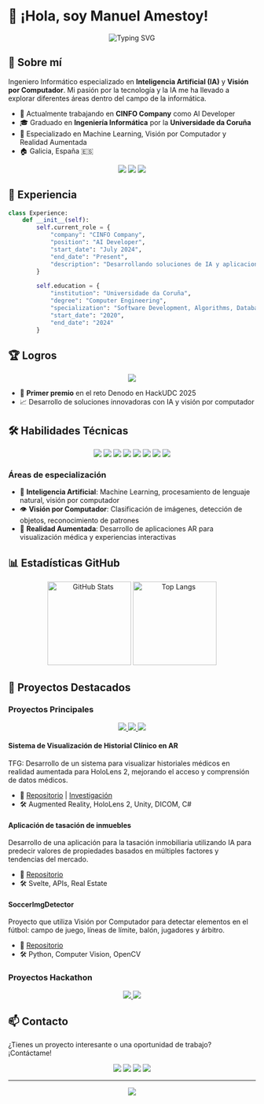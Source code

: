# 👋 ¡Hola, soy Manuel Amestoy!

<div align="center">
  <img src="https://readme-typing-svg.herokuapp.com?font=Fira+Code&weight=500&size=24&pause=1000&color=4F85E5&center=true&vCenter=true&width=435&lines=Software+Engineer;AI+Specialist;Computer+Vision+Developer" alt="Typing SVG" />
</div>

## 🚀 Sobre mí

Ingeniero Informático especializado en **Inteligencia Artificial (IA)** y **Visión por Computador**. Mi pasión por la tecnología y la IA me ha llevado a explorar diferentes áreas dentro del campo de la informática.

- 🔭 Actualmente trabajando en **CINFO Company** como AI Developer
- 🎓 Graduado en **Ingeniería Informática** por la **Universidade da Coruña**
- 🌱 Especializado en Machine Learning, Visión por Computador y Realidad Aumentada
- 🏠 Galicia, España 🇪🇸

<div align="center">
  <a href="mailto:amestoymanu@gmail.com"><img src="https://img.shields.io/badge/Email-amestoymanu%40gmail.com-4f85e5?style=flat-square&logo=gmail&logoColor=white"></a>
  <a href="https://www.linkedin.com/in/jose-manuel-amestoy-l%C3%B3pez-5a849629a/"><img src="https://img.shields.io/badge/LinkedIn-José_Manuel_Amestoy_López-0077B5?style=flat-square&logo=linkedin&logoColor=white"></a>
  <a href="https://github.com/manuamest"><img src="https://img.shields.io/badge/GitHub-manuamest-181717?style=flat-square&logo=github&logoColor=white"></a>
</div>

## 💼 Experiencia

```python
class Experience:
    def __init__(self):
        self.current_role = {
            "company": "CINFO Company",
            "position": "AI Developer",
            "start_date": "July 2024",
            "end_date": "Present",
            "description": "Desarrollando soluciones de IA y aplicaciones de visión por computador"
        }
        
        self.education = {
            "institution": "Universidade da Coruña",
            "degree": "Computer Engineering",
            "specialization": "Software Development, Algorithms, Databases, Networks, AI, Cybersecurity, LLM",
            "start_date": "2020",
            "end_date": "2024"
        }
```

## 🏆 Logros

<div align="center">
  <img src="https://img.shields.io/badge/HackUDC%202025-Winner-gold?style=for-the-badge&logo=trophy&logoColor=gold">
</div>

- 🥇 **Primer premio** en el reto Denodo en HackUDC 2025
- 📈 Desarrollo de soluciones innovadoras con IA y visión por computador

## 🛠️ Habilidades Técnicas

<div align="center">
  <img src="https://img.shields.io/badge/Python-3776AB?style=for-the-badge&logo=python&logoColor=white">
  <img src="https://img.shields.io/badge/C++-00599C?style=for-the-badge&logo=c%2B%2B&logoColor=white">
  <img src="https://img.shields.io/badge/TensorFlow-FF6F00?style=for-the-badge&logo=tensorflow&logoColor=white">
  <img src="https://img.shields.io/badge/PyTorch-EE4C2C?style=for-the-badge&logo=pytorch&logoColor=white">
  <img src="https://img.shields.io/badge/OpenCV-5C3EE8?style=for-the-badge&logo=opencv&logoColor=white">
  <img src="https://img.shields.io/badge/Unity-000000?style=for-the-badge&logo=unity&logoColor=white">
  <img src="https://img.shields.io/badge/Git-F05032?style=for-the-badge&logo=git&logoColor=white">
  <img src="https://img.shields.io/badge/GCP-4285F4?style=for-the-badge&logo=google-cloud&logoColor=white">
</div>

### Áreas de especialización

- 🤖 **Inteligencia Artificial**: Machine Learning, procesamiento de lenguaje natural, visión por computador
- 👁️ **Visión por Computador**: Clasificación de imágenes, detección de objetos, reconocimiento de patrones
- 🥽 **Realidad Aumentada**: Desarrollo de aplicaciones AR para visualización médica y experiencias interactivas

## 📊 Estadísticas GitHub

<div align="center">
  <img src="https://github-readme-stats.vercel.app/api?username=manuamest&show_icons=true&theme=tokyonight" alt="GitHub Stats" height="170">
  <img src="https://github-readme-stats.vercel.app/api/top-langs/?username=manuamest&layout=compact&theme=tokyonight" alt="Top Langs" height="170">
</div>

## 📂 Proyectos Destacados

### Proyectos Principales

<div align="center">
  <a href="https://github.com/manuamest/DICOMVIEWER">
    <img src="https://github-readme-stats.vercel.app/api/pin/?username=manuamest&repo=DICOMVIEWER&theme=tokyonight" />
  </a>
  <a href="https://github.com/manuamest/tase-app-a7">
    <img src="https://github-readme-stats.vercel.app/api/pin/?username=manuamest&repo=tase-app-a7&theme=tokyonight" />
  </a>
  <a href="https://github.com/manuamest/SoccerImgDetector">
    <img src="https://github-readme-stats.vercel.app/api/pin/?username=manuamest&repo=SoccerImgDetector&theme=tokyonight" />
  </a>
</div>

#### Sistema de Visualización de Historial Clínico en AR
TFG: Desarrollo de un sistema para visualizar historiales médicos en realidad aumentada para HoloLens 2, mejorando el acceso y comprensión de datos médicos.
- 🔗 [Repositorio](https://github.com/manuamest/DICOMVIEWER) | [Investigación](https://ruc.udc.es/dspace/handle/2183/39622)
- 🛠️ Augmented Reality, HoloLens 2, Unity, DICOM, C#

#### Aplicación de tasación de inmuebles
Desarrollo de una aplicación para la tasación inmobiliaria utilizando IA para predecir valores de propiedades basados en múltiples factores y tendencias del mercado.
- 🔗 [Repositorio](https://github.com/manuamest/tase-app-a7)
- 🛠️ Svelte, APIs, Real Estate

#### SoccerImgDetector
Proyecto que utiliza Visión por Computador para detectar elementos en el fútbol: campo de juego, líneas de límite, balón, jugadores y árbitro.
- 🔗 [Repositorio](https://github.com/manuamest/SoccerImgDetector)
- 🛠️ Python, Computer Vision, OpenCV

### Proyectos Hackathon

<div align="center">
  <a href="https://github.com/manuamest/HackUDC2025-Denodo">
    <img src="https://github-readme-stats.vercel.app/api/pin/?username=manuamest&repo=HackUDC2025-Denodo&theme=tokyonight" />
  </a>
  <a href="https://github.com/manuamest/HACKUPC2024-SCRIPTS">
    <img src="https://github-readme-stats.vercel.app/api/pin/?username=manuamest&repo=HACKUPC2024-SCRIPTS&theme=tokyonight" />
  </a>
</div>

## 📫 Contacto

¿Tienes un proyecto interesante o una oportunidad de trabajo? ¡Contáctame!

<div align="center">
  <a href="mailto:amestoymanu@gmail.com"><img src="https://img.shields.io/badge/Email-amestoymanu%40gmail.com-4f85e5?style=flat-square&logo=gmail&logoColor=white"></a>
  <a href="https://www.linkedin.com/in/jose-manuel-amestoy-l%C3%B3pez-5a849629a/"><img src="https://img.shields.io/badge/LinkedIn-José_Manuel_Amestoy_López-0077B5?style=flat-square&logo=linkedin&logoColor=white"></a>
  <a href="https://github.com/manuamest"><img src="https://img.shields.io/badge/GitHub-manuamest-181717?style=flat-square&logo=github&logoColor=white"></a>
  <a href="https://www.instagram.com/manuamest/"><img src="https://img.shields.io/badge/Instagram-manuamest-E4405F?style=flat-square&logo=instagram&logoColor=white"></a>
</div>

---

<div align="center">
  <img src="https://komarev.com/ghpvc/?username=manuamest&color=4f85e5&style=flat-square&label=Profile+Views">
</div>
